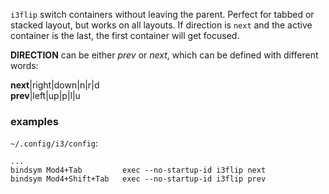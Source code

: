 `i3flip` switch containers without leaving the
parent. Perfect for tabbed or stacked layout, but
works on all layouts. If direction is `next` and
the active container is the last, the first
container will get focused.

**DIRECTION** can be either *prev* or *next*, which
can be defined with different words:

**next**|right|down|n|r|d  
**prev**|left|up|p|l|u  

### examples

`~/.config/i3/config`:  

    ...
    bindsym Mod4+Tab         exec --no-startup-id i3flip next
    bindsym Mod4+Shift+Tab   exec --no-startup-id i3flip prev


